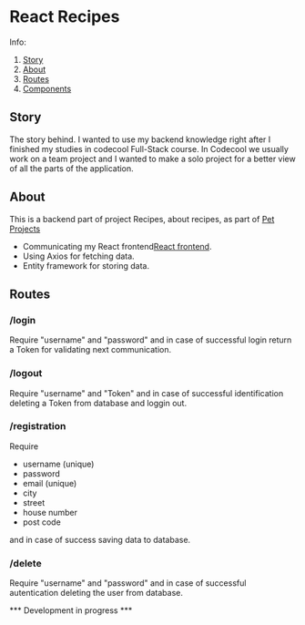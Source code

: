 # React Recipes

Info:
1. [Story](#story)
2. [About](#about)
3. [Routes](#routes)
4. [Components](#Components)



## Story
The story behind. I wanted to use my backend knowledge right after I finished my studies in codecool Full-Stack course. In Codecool we usually work on a team project and I wanted to make a solo project for a better view of all the parts of the application.

## About
This is a backend part of project Recipes, about recipes, as part of [Pet Projects](https://github.com/mateszathmari/PetProjects)<br> 

* Communicating my React frontend[React frontend](https://github.com/mateszathmari/PetProjects/tree/master/recipes).
* Using Axios for fetching data.
* Entity framework for storing data.


## Routes

### /login

Require "username" and "password" and in case of successful login return a Token for validating next communication.

### /logout

Require "username" and "Token" and in case of successful identification deleting a Token from database and loggin out.


### /registration

Require
* username (unique)
* password
* email 	(unique)
* city
* street
* house number
* post code

and in case of success saving data to database.

### /delete

Require "username" and "password" and in case of successful autentication deleting the user from database.

*** Development in progress ***
